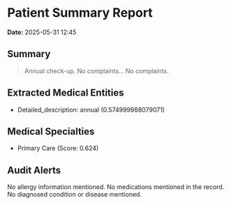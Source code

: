 # Patient Summary Report

**Date:** 2025-05-31 12:45

## Summary
> Annual check-up. No complaints... No complaints.

## Extracted Medical Entities
- Detailed_description: annual (0.574999988079071)

## Medical Specialties
- Primary Care (Score: 0.624)

## Audit Alerts
No allergy information mentioned.
No medications mentioned in the record.
No diagnosed condition or disease mentioned.
